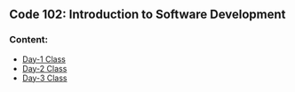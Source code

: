 ##  Code 102: Introduction to Software Development
### Content: 
- [Day-1 Class](Day1.md)
- [Day-2 Class](Day2.md)
- [Day-3 Class](Day3.md)
  
  
    


 